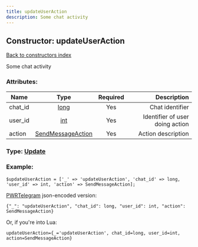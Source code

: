 ```yaml
---
title: updateUserAction
description: Some chat activity
---
```

## Constructor: updateUserAction  
[Back to constructors index](index.md)



Some chat activity

### Attributes:

| Name     |    Type       | Required | Description |
|----------|:-------------:|:--------:|------------:|
|chat\_id|[long](../types/long.md) | Yes|Chat identifier|
|user\_id|[int](../types/int.md) | Yes|Identifier of user doing action|
|action|[SendMessageAction](../types/SendMessageAction.md) | Yes|Action description|



### Type: [Update](../types/Update.md)


### Example:

```
$updateUserAction = ['_' => 'updateUserAction', 'chat_id' => long, 'user_id' => int, 'action' => SendMessageAction];
```  

[PWRTelegram](https://pwrtelegram.xyz) json-encoded version:

```
{"_": "updateUserAction", "chat_id": long, "user_id": int, "action": SendMessageAction}
```


Or, if you're into Lua:  


```
updateUserAction={_='updateUserAction', chat_id=long, user_id=int, action=SendMessageAction}

```


